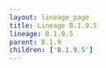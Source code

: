 ```yaml
---
layout: lineage_page
title: Lineage B.1.9.5
lineage: B.1.9.5
parent: B.1.9
children: ['B.1.9.5']
---
```


